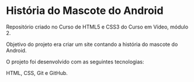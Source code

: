 # História do Mascote do Android

 Repositório criado no Curso de HTML5 e CSS3 do Curso em Vídeo, módulo 2.

 Objetivo do projeto era criar um site contando a história do mascote do Android.

 O projeto foi desenvolvido com as seguintes tecnologias:

 HTML, CSS, Git e GitHub.